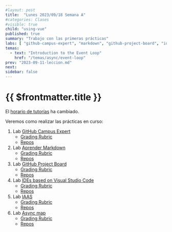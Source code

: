 ```yaml
---
#layout: post
title:  "Lunes 2023/09/18 Semana A"
#categories: Clases
#visible: true
child: "using-vue"
published: true
summary: "Trabajo con las primeras prácticas"
labs: [ "github-campus-expert", "markdown", "github-project-board", "ides", "iaas", "asyncmap" ]
temas: 
  - text: "Introduction to the Event Loop"
    href: "/temas/async/event-loop"
prev: "2023-09-11-leccion.md"
next: 
sidebar: false
---
```



# {{ $frontmatter.title }}

El [horario de tutorías](/horarios) ha cambiado.

Veremos como realizar las prácticas en curso:


1.  Lab [GitHub Campus Expert](/practicas/github-campus-expert.html)
    *   [Grading Rubric](/practicas/github-campus-expert.html#rubrica)
    *   [Repos](https://github.com/orgs/ULL-MII-SYTWS-2324/repositories?q=github-campus-expert)
2. Lab [Aprender Markdown](/practicas/markdown.html)
    *   [Grading Rubric](/practicas/markdown.html#rubrica)
    *   [Repos](https://github.com/orgs/ULL-MII-SYTWS-2324/repositories?q=markdown)
2.  Lab [GitHub Project Board](/practicas/github-project-board.html)
    *   [Grading Rubric](/practicas/github-project-board.html#rubrica)
    *   [Repos](https://github.com/orgs/ULL-MII-SYTWS-2324/repositories?q=github-project-board)
3.  Lab [IDEs based on Visual Studio Code](/practicas/ides.html)
    *   [Grading Rubric](/practicas/ides.html#rubrica)
    *   [Repos](https://github.com/orgs/ULL-MII-SYTWS-2324/repositories?q=editors)
4.  Lab [IAAS](/practicas/iaas.html)
    *   [Grading Rubric](/practicas/iaas.html#rubrica)
    *   [Repos](https://github.com/orgs/ULL-MII-SYTWS-2324/repositories?q=iaas)
5.  Lab [Async map](/practicas/asyncmap.html)
    *   [Grading Rubric](/practicas/asyncmap.html#rubrica)
    *   [Repos](https://github.com/orgs/ULL-MII-SYTWS-2324/repositories?q=asyncsmap)